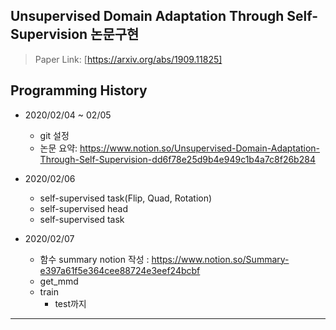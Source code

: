 ## Unsupervised Domain Adaptation Through Self-Supervision 논문구현

    
> Paper Link: [https://arxiv.org/abs/1909.11825]

## Programming History
* 2020/02/04 ~ 02/05
    * git 설정
    * 논문 요약: https://www.notion.so/Unsupervised-Domain-Adaptation-Through-Self-Supervision-dd6f78e25d9b4e949c1b4a7c8f26b284

* 2020/02/06
    * self-supervised task(Flip, Quad, Rotation) 
    * self-supervised head
    * self-supervised task
    
* 2020/02/07
    * 함수 summary notion 작성 : https://www.notion.so/Summary-e397a61f5e364cee88724e3eef24bcbf
    * get_mmd
    * train
        * test까지
    
<hr/>


<br>
